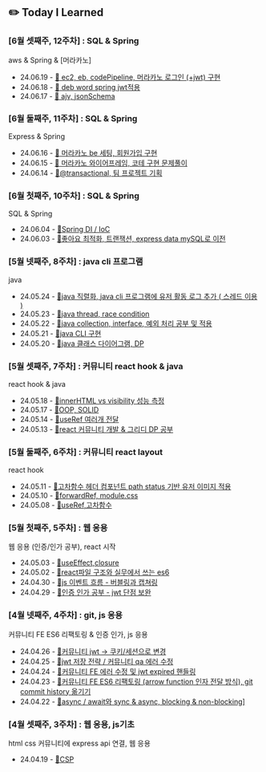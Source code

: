 ## ✏️ Today I Learned

### [6월 셋째주, 12주차] : SQL & Spring

aws & Spring & [머라카노]

<ul>
<li>24.06.19 - <a href="https://github.com/jjikky/jikky-til/blob/main/Jun/2024-06-19.md">🔗 ec2, eb, codePipeline, 머라카노 로그인 (+jwt) 구현</a></li>
<li>24.06.18 - <a href="https://github.com/jjikky/jikky-til/blob/main/Jun/2024-06-18.md">🔗 deb word spring jwt적용</a></li>
<li>24.06.17 - <a href="https://github.com/jjikky/jikky-til/blob/main/Jun/2024-06-17.md">🔗 ajv, jsonSchema</a></li>
</ul>

### [6월 둘째주, 11주차] : SQL & Spring

Express & Spring

<ul>
<li>24.06.16 - <a href="https://github.com/jjikky/jikky-til/blob/main/Jun/2024-06-16.md">🔗 머라카노 be 세팅, 회원가입 구현</a></li>
<li>24.06.15 - <a href="https://github.com/jjikky/jikky-til/blob/main/Jun/2024-06-15.md">🔗 머라카노 와이어프레임, 코테 구현 문제풀이</a></li>
<li>24.06.14 - <a href="https://github.com/jjikky/jikky-til/blob/main/Jun/2024-06-14.md">🔗@transactional, 팀 프로젝트 기획</a></li>
</ul>

### [6월 첫째주, 10주차] : SQL & Spring

SQL & Spring

<ul>
<li>24.06.04 - <a href="https://github.com/jjikky/jikky-til/blob/main/Jun/2024-06-04.md">🔗Spring DI / IoC</a></li>
<li>24.06.03 - <a href="https://github.com/jjikky/jikky-til/blob/main/Jun/2024-06-03.md">🔗좋아요 최적화, 트랜잭션, express data mySQL로 이전</a></li>
</ul>

### [5월 넷째주, 8주차] : java cli 프로그램

java

<ul>
<li>24.05.24 - <a href="https://github.com/jjikky/jikky-til/blob/main/May/2024-05-24.md">🔗java 직렬화,  java cli 프로그램에 유저 활동 로그 추가 ( 스레드 이용 ) </a></li>
<li>24.05.23 - <a href="https://github.com/jjikky/jikky-til/blob/main/May/2024-05-23.md">🔗java thread, race condition</a></li>
<li>24.05.22 - <a href="https://github.com/jjikky/jikky-til/blob/main/May/2024-05-22.md">🔗java collection, interface, 예외 처리 공부 및 적용</a></li>
<li>24.05.21 - <a href="https://github.com/jjikky/jikky-til/blob/main/May/2024-05-21.md">🔗java CLI 구현</a></li>
<li>24.05.20 - <a href="https://github.com/jjikky/jikky-til/blob/main/May/2024-05-20.md">🔗java 클래스 다이어그램, DP</a></li>
</ul>

### [5월 셋째주, 7주차] : 커뮤니티 react hook & java

react hook & java

<ul>
<li>24.05.18 - <a href="https://github.com/jjikky/jikky-til/blob/main/May/2024-05-18.md">🔗innerHTML vs visibility 성능 측정</a></li>
<li>24.05.17 - <a href="https://github.com/jjikky/jikky-til/blob/main/May/2024-05-17.md">🔗OOP, SOLID</a></li>
<li>24.05.14 - <a href="https://github.com/jjikky/jikky-til/blob/main/May/2024-05-14.md">🔗useRef 여러개 전달</a></li>
<li>24.05.13 - <a href="https://github.com/jjikky/jikky-til/blob/main/May/2024-05-13.md">🔗react 커뮤니티 개발 & 그리디 DP 공부</a></li>
</ul>

### [5월 둘째주, 6주차] : 커뮤니티 react layout

react hook

<ul>
<li>24.05.11 - <a href="https://github.com/jjikky/jikky-til/blob/main/May/2024-05-11.md">🔗고차함수 헤더 컴포넌트 path status 기반 유저 이미지 적용</a></li>
<li>24.05.10 - <a href="https://github.com/jjikky/jikky-til/blob/main/May/2024-05-10.md">🔗forwardRef, module.css</a></li>
<li>24.05.08 - <a href="https://github.com/jjikky/jikky-til/blob/main/May/2024-05-08.md">🔗useRef,고차함수</a></li>
</ul>

### [5월 첫째주, 5주차] : 웹 응용

웹 응용 (인증/인가 공부), react 시작

<ul>
<li>24.05.03 - <a href="https://github.com/jjikky/jikky-til/blob/main/May/2024-05-03.md">🔗useEffect,closure</a></li>
<li>24.05.02 - <a href="https://github.com/jjikky/jikky-til/blob/main/May/2024-05-02.md">🔗react파일 구조와 실무에서 쓰는 es6</a></li>
<li>24.04.30 - <a href="https://github.com/jjikky/jikky-til/blob/main/Apr/2024-04-30.md">🔗js 이벤트 흐름 - 버블링과 캡쳐링</a></li>
<li>24.04.29 - <a href="https://github.com/jjikky/jikky-til/blob/main/Apr/2024-04-29.md">🔗인증 인가 공부 - jwt 단점 보완</a></li>
</ul>

### [4월 넷째주, 4주차] : git, js 응용

커뮤니티 FE ES6 리팩토링 & 인증 인가, js 응용

<ul>
<li>24.04.26 - <a href="https://github.com/jjikky/jikky-til/blob/main/Apr/2024-04-26.md">🔗커뮤니티 jwt → 쿠키/세션으로 변경</a></li>
<li>24.04.25 - <a href="https://github.com/jjikky/jikky-til/blob/main/Apr/2024-04-25.md">🔗jwt 저장 전략 / 커뮤니티 qa 에러 수정</a></li>
<li>24.04.24 - <a href="https://github.com/jjikky/jikky-til/blob/main/Apr/2024-04-24.md">🔗커뮤니티 FE 에러 수정 및 jwt expired 핸들링</a></li>
<li>24.04.23 - <a href= "https://github.com/jjikky/jikky-til/blob/main/Apr/2024-04-23.md">🔗커뮤니티 FE ES6 리팩토링 (arrow function 인자 전달 방식), git commit history 옮기기</a></li>
<li>24.04.22 - <a href= "https://github.com/jjikky/jikky-til/blob/main/Apr/2024-04-22.md">🔗async / await와 sync & async, blocking & non-blocking]</a></li>
</ul>

### [4월 셋째주, 3주차] : 웹 응용, js기초

html css 커뮤니티에 express api 연결, 웹 응용

<ul>
<li>24.04.19 - <a href="https://github.com/jjikky/jikky-til/blob/main/Apr/2024-04-19.md">🔗CSP</a></li>
</ul>
